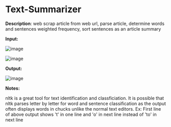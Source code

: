 # Text-Summarizer
**Description**: web scrap article from web url, parse article, determine words and sentences weighted frequency, sort sentences as an article summary

**Input:**

![image](https://user-images.githubusercontent.com/8421214/119155674-6bc9b380-ba21-11eb-97ee-b4094a881212.png)

![image](https://user-images.githubusercontent.com/8421214/119155439-31f8ad00-ba21-11eb-82ac-ed10829d0f01.png)

**Output:**

![image](https://user-images.githubusercontent.com/8421214/119155588-5785b680-ba21-11eb-890d-a06fa49f3901.png)

**Notes:**

nltk is a great tool for text identification and classficiation. It is possible that nltk parses letter by letter for word and sentence classification as the output often displays words in chucks unlike the normal text editors. Ex: First line of above output shows 't' in one line and 'o' in next line instead of 'to' in next line
